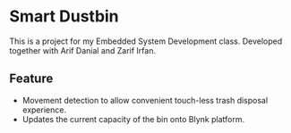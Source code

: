 # Smart Dustbin
This is a project for my Embedded System Development class.
Developed together with Arif Danial and Zarif Irfan.

## Feature
- Movement detection to allow convenient touch-less trash disposal experience.
- Updates the current capacity of the bin onto Blynk platform.

